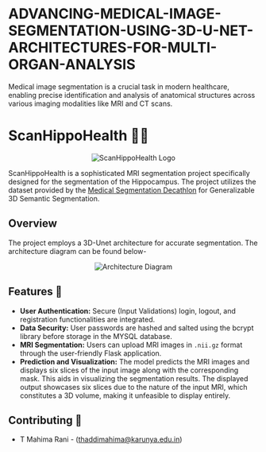 # ADVANCING-MEDICAL-IMAGE-SEGMENTATION-USING-3D-U-NET-ARCHITECTURES-FOR-MULTI-ORGAN-ANALYSIS
Medical image segmentation is a crucial task in modern healthcare, enabling precise identification and analysis of anatomical structures across various imaging modalities like MRI and CT scans.
# ScanHippoHealth 🧠💊

<div align="center">
  <img src="screenshots/logo.png" alt="ScanHippoHealth Logo">
</div>


ScanHippoHealth is a sophisticated MRI segmentation project specifically designed for the segmentation of the Hippocampus. The project utilizes the dataset provided by the [Medical Segmentation Decathlon](http://medicaldecathlon.com/) for Generalizable 3D Semantic Segmentation.

## Overview

The project employs a 3D-Unet architecture for accurate segmentation. The architecture diagram can be found below- 

<div align="center">
  <img src="screenshots/Segmentation_Architecture.png" alt="Architecture Diagram">
</div>

## Features 🚀

- **User Authentication:** Secure (Input Validations) login, logout, and registration functionalities are integrated.
- **Data Security:** User passwords are hashed and salted using the bcrypt library before storage in the MYSQL database.
- **MRI Segmentation:** Users can upload MRI images in `.nii.gz` format through the user-friendly Flask application.
- **Prediction and Visualization:** The model predicts the MRI images and displays six slices of the input image along with the corresponding mask. This aids in visualizing the segmentation results. The displayed output showcases six slices due to the nature of the input MRI, which constitutes a 3D volume, making it unfeasible to display entirely.

## Contributing 🤝

- T Mahima Rani - (thaddimahima@karunya.edu.in)

